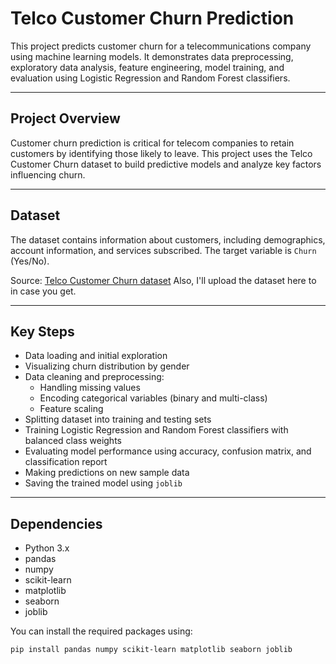# Telco Customer Churn Prediction

This project predicts customer churn for a telecommunications company using machine learning models. It demonstrates data preprocessing, exploratory data analysis, feature engineering, model training, and evaluation using Logistic Regression and Random Forest classifiers.

---

## Project Overview

Customer churn prediction is critical for telecom companies to retain customers by identifying those likely to leave. This project uses the Telco Customer Churn dataset to build predictive models and analyze key factors influencing churn.

---

## Dataset

The dataset contains information about customers, including demographics, account information, and services subscribed. The target variable is `Churn` (Yes/No).

Source: [Telco Customer Churn dataset](https://www.kaggle.com/blastchar/telco-customer-churn)
Also, I'll upload the dataset here to in case you get.

---

## Key Steps

- Data loading and initial exploration
- Visualizing churn distribution by gender
- Data cleaning and preprocessing:
  - Handling missing values
  - Encoding categorical variables (binary and multi-class)
  - Feature scaling
- Splitting dataset into training and testing sets
- Training Logistic Regression and Random Forest classifiers with balanced class weights
- Evaluating model performance using accuracy, confusion matrix, and classification report
- Making predictions on new sample data
- Saving the trained model using `joblib`

---

## Dependencies

- Python 3.x
- pandas
- numpy
- scikit-learn
- matplotlib
- seaborn
- joblib

You can install the required packages using:

```bash
pip install pandas numpy scikit-learn matplotlib seaborn joblib
